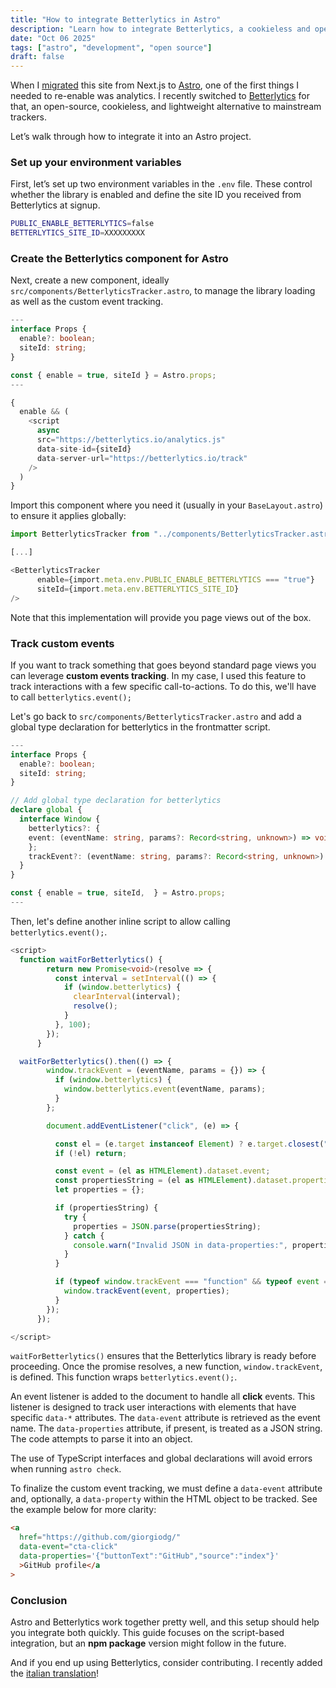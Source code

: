 ```yaml
---
title: "How to integrate Betterlytics in Astro"
description: "Learn how to integrate Betterlytics, a cookieless and open-source analytics tool, into your Astro site. Includes setup steps, environment variables, and custom event tracking with TypeScript."
date: "Oct 06 2025"
tags: ["astro", "development", "open source"]
draft: false
---
```


When I [migrated](/blog/welcome-to-my-new-website) this site from Next.js to [Astro](https://astro.build/), one of the first things I needed to re-enable was analytics.
I recently switched to [Betterlytics](https://betterlytics.io/) for that, an open-source, cookieless, and lightweight alternative to mainstream trackers.

Let’s walk through how to integrate it into an Astro project.

### Set up your environment variables

First, let’s set up two environment variables in the `.env` file.
These control whether the library is enabled and define the site ID you received from Betterlytics at signup.

```bash
PUBLIC_ENABLE_BETTERLYTICS=false
BETTERLYTICS_SITE_ID=XXXXXXXXX
```

### Create the Betterlytics component for Astro

Next, create a new component, ideally `src/components/BetterlyticsTracker.astro`, to manage the library loading as well as the custom event tracking.

```ts
---
interface Props {
  enable?: boolean;
  siteId: string;
}

const { enable = true, siteId } = Astro.props;
---

{
  enable && (
    <script
      async
      src="https://betterlytics.io/analytics.js"
      data-site-id={siteId}
      data-server-url="https://betterlytics.io/track"
    />
  )
}
```

Import this component where you need it (usually in your `BaseLayout.astro`) to ensure it applies globally:

```ts
import BetterlyticsTracker from "../components/BetterlyticsTracker.astro";

[...]

<BetterlyticsTracker
      enable={import.meta.env.PUBLIC_ENABLE_BETTERLYTICS === "true"}
      siteId={import.meta.env.BETTERLYTICS_SITE_ID}
/>
```

Note that this implementation will provide you page views out of the box.

### Track custom events

If you want to track something that goes beyond standard page views you can leverage **custom events tracking**.
In my case, I used this feature to track interactions with a few specific call-to-actions. To do this, we'll have to call `betterlytics.event();`

Let's go back to `src/components/BetterlyticsTracker.astro` and add a global type declaration for betterlytics in the frontmatter script.

```ts
---
interface Props {
  enable?: boolean;
  siteId: string;
}

// Add global type declaration for betterlytics
declare global {
  interface Window {
    betterlytics?: {
    event: (eventName: string, params?: Record<string, unknown>) => void;
    };
    trackEvent?: (eventName: string, params?: Record<string, unknown>) => void;
  }
}

const { enable = true, siteId,  } = Astro.props;
---
```

Then, let's define another inline script to allow calling `betterlytics.event();`.

```ts
<script>
  function waitForBetterlytics() {
        return new Promise<void>(resolve => {
          const interval = setInterval(() => {
            if (window.betterlytics) {
              clearInterval(interval);
              resolve();
            }
          }, 100);
        });
      }

  waitForBetterlytics().then(() => {
        window.trackEvent = (eventName, params = {}) => {
          if (window.betterlytics) {
            window.betterlytics.event(eventName, params);
          }
        };

        document.addEventListener("click", (e) => {

          const el = (e.target instanceof Element) ? e.target.closest("[data-event]") : null;
          if (!el) return;

          const event = (el as HTMLElement).dataset.event;
          const propertiesString = (el as HTMLElement).dataset.properties;
          let properties = {};

          if (propertiesString) {
            try {
              properties = JSON.parse(propertiesString);
            } catch {
              console.warn("Invalid JSON in data-properties:", propertiesString);
            }
          }

          if (typeof window.trackEvent === "function" && typeof event === "string") {
            window.trackEvent(event, properties);
          }
        });
      });

</script>
```

`waitForBetterlytics()` ensures that the Betterlytics library is ready before proceeding. Once the promise resolves, a new function, `window.trackEvent`, is defined. This function wraps `betterlytics.event();`.

An event listener is added to the document to handle all **click** events. This listener is designed to track user interactions with elements that have specific `data-*` attributes. The `data-event` attribute is retrieved as the event name.
The `data-properties` attribute, if present, is treated as a JSON string. The code attempts to parse it into an object.

The use of TypeScript interfaces and global declarations will avoid errors when running `astro check`.

To finalize the custom event tracking, we must define a `data-event` attribute and, optionally, a `data-property` within the HTML object to be tracked.
See the example below for more clarity:

```html
<a
  href="https://github.com/giorgiodg/"
  data-event="cta-click"
  data-properties='{"buttonText":"GitHub","source":"index"}'
  >GitHub profile</a
>
```

### Conclusion

Astro and Betterlytics work together pretty well, and this setup should help you integrate both quickly.
This guide focuses on the script-based integration, but an **npm package** version might follow in the future.

And if you end up using Betterlytics, consider contributing. I recently added the [italian translation](https://github.com/betterlytics/betterlytics/pull/453)!
